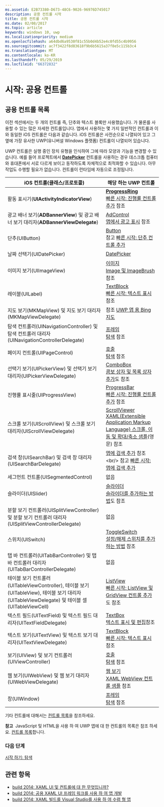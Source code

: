 ```yaml
---
ms.assetid: E2B73380-D673-48C6-9026-96976D745017
description: 공용 컨트롤 시작
title: 공용 컨트롤 시작
ms.date: 02/08/2017
ms.topic: article
keywords: windows 10, uwp
ms.localizationpriority: medium
ms.openlocfilehash: a64dbd6a9530f81c55b0d4b52e4c0fd55c4b9956
ms.sourcegitcommit: ac7f3422f8d83618f9b6b5615a37f8e5c115b3c4
ms.translationtype: MT
ms.contentlocale: ko-KR
ms.lasthandoff: 05/29/2019
ms.locfileid: "66372832"
---
```

# <a name="getting-started-common-controls"></a>시작: 공용 컨트롤


## <a name="common-controls-list"></a>공용 컨트롤 목록

이전 섹션에서는 두 개의 컨트롤 즉, 단추와 텍스트 블록만 사용했습니다. 가 물론를 사용할 수 있는 많은 자세한 컨트롤입니다. 앱에서 사용하는 몇 가지 일반적인 컨트롤과 이와 동일한 iOS 컨트롤은 다음과 같습니다. iOS 컨트롤은 사전순으로 나열되어 있고 그 옆에 가장 유사한 UWP(유니버설 Windows 플랫폼) 컨트롤이 나열되어 있습니다.

UWP 컨트롤은 실행 중인 장치 유형을 인식하여 그에 따라 모양과 기능을 변경할 수 있습니다. 예를 들어 프로젝트에서 [**DatePicker**](https://docs.microsoft.com/previous-versions/windows/apps/br211681(v=win.10)) 컨트롤을 사용하는 경우 데스크톱 컴퓨터와 휴대폰에서 서로 다르게 보이고 동작하도록 자체적으로 최적화할 수 있습니다. 아무 작업도 수행할 필요가 없습니다. 컨트롤이 런타임에 자동으로 조정됩니다.

| iOS 컨트롤(클래스/프로토콜) | 해당 하는 UWP 컨트롤 |
|------------------------------|--------------------------------------|
| 활동 표시기(**UIActivityIndicatorView**) | [**ProgressRing**](https://docs.microsoft.com/uwp/api/Windows.UI.Xaml.Controls.ProgressRing) <br/> [빠른 시작: 진행률 컨트롤 추가](https://docs.microsoft.com/previous-versions/windows/apps/hh780651(v=win.10)) 참조 |
| 광고 배너 보기(**ADBannerView**) 및 광고 배너 보기 대리자(**ADBannerViewDelegate**) | [AdControl](https://docs.microsoft.com/uwp/api/microsoft.advertising.winrt.ui.adcontrol) <br/> [앱에서 광고 표시](../monetize/display-ads-in-your-app.md) 참조 |
| 단추(UIButton) | [Button](https://docs.microsoft.com/uwp/api/Windows.UI.Xaml.Controls.Button) <br/> 참고 [빠른 시작: 단추 컨트롤 추가](https://docs.microsoft.com/previous-versions/windows/apps/jj153346(v=win.10)) |
| 날짜 선택기(UIDatePicker) | [DatePicker](https://docs.microsoft.com/previous-versions/windows/apps/br211681(v=win.10)) |
| 이미지 보기(UIImageView) | [이미지](https://docs.microsoft.com/uwp/api/Windows.UI.Xaml.Controls.Image) <br/> [Image 및 ImageBrush](https://docs.microsoft.com/windows/uwp/controls-and-patterns/images-imagebrushes) 참조 |
| 레이블(UILabel) | [TextBlock](https://docs.microsoft.com/uwp/api/Windows.UI.Xaml.Controls.TextBlock) <br/> [빠른 시작: 텍스트 표시](https://docs.microsoft.com/previous-versions/windows/apps/hh700392(v=win.10)) 참조 |
| 지도 보기(MKMapView) 및 지도 보기 대리자(MKMapViewDelegate) | 참조 [UWP 앱 용 Bing 지도](https://go.microsoft.com/fwlink/p/?LinkId=263496) |
| 탐색 컨트롤러(UINavigationController) 및 탐색 컨트롤러 대리자(UINavigationControllerDelegate) | [프레임](https://docs.microsoft.com/uwp/api/Windows.UI.Xaml.Controls.Frame) <br/> [탐색](https://docs.microsoft.com/windows/uwp/layout/navigation-basics) 참조 |
| 페이지 컨트롤(UIPageControl) | [호출](https://docs.microsoft.com/uwp/api/Windows.UI.Xaml.Controls.Page) <br/> [탐색](https://docs.microsoft.com/windows/uwp/layout/navigation-basics) 참조 |
| 선택기 보기(UIPickerView) 및 선택기 보기 대리자(UIPickerViewDelegate) | [ComboBox](https://docs.microsoft.com/uwp/api/Windows.UI.Xaml.Controls.ComboBox) <br/> [콤보 상자 및 목록 상자 추가](https://docs.microsoft.com/previous-versions/windows/apps/hh780616(v=win.10))도 참조 |
| 진행률 표시줄(UIProgressView) | [ProgressBar](https://docs.microsoft.com/uwp/api/Windows.UI.Xaml.Controls.ProgressBar) <br/> [빠른 시작: 진행률 컨트롤 추가](https://docs.microsoft.com/previous-versions/windows/apps/hh780651(v=win.10)) 참조 |
| 스크롤 보기(UIScrollView) 및 스크롤 보기 대리자(UIScrollViewDelegate) | [ScrollViewer](https://docs.microsoft.com/uwp/api/Windows.UI.Xaml.Controls.ScrollViewer) <br/>  [XAML(Extensible Application Markup Language) 스크롤, 이동 및 확대/축소 샘플](https://go.microsoft.com/fwlink/p/?LinkId=238577)(영문) 참조 |
| 검색 창(UISearchBar) 및 검색 창 대리자(UISearchBarDelegate) | [앱에 검색 추가](https://docs.microsoft.com/previous-versions/windows/apps/jj130767(v=win.10)) 참조 <br/>  참고 [빠른 시작: 앱에 검색 추가](https://docs.microsoft.com/previous-versions/windows/apps/hh868180(v=win.10)) |
| 세그먼트 컨트롤(UISegmentedControl) | 없음 |
| 슬라이더(UISlider) | [슬라이더](https://docs.microsoft.com/uwp/api/Windows.UI.Xaml.Controls.Slider) <br/>  [슬라이더를 추가하는 방법](https://docs.microsoft.com/previous-versions/windows/apps/hh868197(v=win.10))도 참조 |
| 분할 보기 컨트롤러(UISplitViewController) 및 분할 보기 컨트롤러 대리자(UISplitViewControllerDelegate) | 없음 |
| 스위치(UISwitch) | [ToggleSwitch](https://docs.microsoft.com/uwp/api/Windows.UI.Xaml.Controls.ToggleSwitch) <br/>  [설정/해제 스위치를 추가하는 방법](https://docs.microsoft.com/previous-versions/windows/apps/hh868198(v=win.10)) 참조 |
| 탭 바 컨트롤러(UITabBarController) 및 탭 바 컨트롤러 대리자(UITabBarControllerDelegate) | 없음 |
| 테이블 보기 컨트롤러(UITableViewController), 테이블 보기(UITableView), 테이블 보기 대리자(UITableViewDelegate) 및 테이블 셀(UITableViewCell) | [ListView](https://docs.microsoft.com/uwp/api/Windows.UI.Xaml.Controls.ListView) <br/>  [빠른 시작: ListView 및 GridView 컨트롤 추가](https://docs.microsoft.com/previous-versions/windows/apps/hh780650(v=win.10))도 참조 |
| 텍스트 필드(UITextField) 및 텍스트 필드 대리자(UITextFieldDelegate) | [TextBox](https://docs.microsoft.com/uwp/api/Windows.UI.Xaml.Controls.TextBox) <br/>  [텍스트 표시 및 편집](https://docs.microsoft.com/windows/uwp/design/controls-and-patterns/text-controls)참조 |
| 텍스트 보기(UITextView) 및 텍스트 보기 대리자(UITextViewDelegate) | [TextBlock](https://docs.microsoft.com/uwp/api/Windows.UI.Xaml.Controls.TextBlock) <br/>  [빠른 시작: 텍스트 표시](https://docs.microsoft.com/previous-versions/windows/apps/hh700392(v=win.10)) 참조 |
| 보기(UIView) 및 보기 컨트롤러(UIViewController) | [호출](https://docs.microsoft.com/uwp/api/Windows.UI.Xaml.Controls.Page) <br/>  [탐색](https://docs.microsoft.com/windows/uwp/layout/navigation-basics) 참조 |
| 웹 보기(UIWebView) 및 웹 보기 대리자(UIWebViewDelegate) | [웹 보기](https://docs.microsoft.com/uwp/api/Windows.UI.Xaml.Controls.WebView) <br/>  [XAML WebView 컨트롤 샘플](https://go.microsoft.com/fwlink/p/?LinkId=238582) 참조 |
| 창(UIWindow) | [프레임](https://docs.microsoft.com/uwp/api/Windows.UI.Xaml.Controls.Frame) <br/>  [탐색](https://docs.microsoft.com/windows/uwp/layout/navigation-basics) 참조 |

기타 컨트롤에 대해서는 [컨트롤 목록](https://docs.microsoft.com/windows/uwp/design/controls-and-patterns/)을 참조하세요.

**참고**  JavaScript 및 HTML을 사용 하 여 UWP 앱에 대 한 컨트롤의 목록은 참조 하세요. [컨트롤 목록](https://docs.microsoft.com/previous-versions/windows/apps/hh465453(v=win.10))합니다.

### <a name="next-step"></a>다음 단계

[시작 하기: 탐색](getting-started-navigation.md)

## <a name="related-topics"></a>관련 항목

* [build 2014: XAML UI 및 컨트롤에 대 한 무엇입니까?](https://go.microsoft.com/fwlink/p/?LinkID=397897)
* [build 2014: 공용 XAML UI 프레임 워크를 사용 하 여 앱 개발](https://go.microsoft.com/fwlink/p/?LinkID=397898)
* [build 2014: XAML 빌드를 Visual Studio를 사용 하 여 수렴 형 앱](https://go.microsoft.com/fwlink/p/?LinkID=397876)
